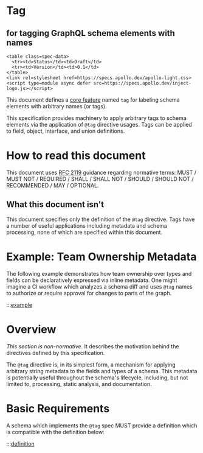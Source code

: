 # Tag

<h2>for tagging GraphQL schema elements with names</h2>

```raw html
<table class=spec-data>
  <tr><td>Status</td><td>Draft</td>
  <tr><td>Version</td><td>0.1</td>
</table>
<link rel=stylesheet href=https://specs.apollo.dev/apollo-light.css>
<script type=module async defer src=https://specs.apollo.dev/inject-logo.js></script>
```

This document defines a [core feature](https://specs.apollo.dev/core) named `tag` for labeling schema elements with arbitrary names (or tags).

This specification provides machinery to apply arbitrary tags to schema elements via the application of `@tag` directive usages. Tags can be applied to field, object, interface, and union definitions.

# How to read this document

This document uses [RFC 2119](https://www.ietf.org/rfc/rfc2119.txt) guidance regarding normative terms: MUST / MUST NOT / REQUIRED / SHALL / SHALL NOT / SHOULD / SHOULD NOT / RECOMMENDED / MAY / OPTIONAL.

## What this document isn't

This document specifies only the definition of the `@tag` directive. Tags have a number of useful applications including metadata and schema processing, none of which are specified within this document.

# Example: Team Ownership Metadata

The following example demonstrates how team ownership over types and fields can be declaratively expressed via inline metadata. One might imagine a CI workflow which analyzes a schema diff and uses `@tag` names to authorize or require approval for changes to parts of the graph.

:::[example](ownership-example.graphql)

# Overview

*This section is non-normative.* It describes the motivation behind the directives defined by this specification.

The `@tag` directive is, in its simplest form, a mechanism for applying arbitrary string metadata to the fields and types of a schema. This metadata is potentially useful throughout the schema's lifecycle, including, but not limited to, processing, static analysis, and documentation.

# Basic Requirements

A schema which implements the `@tag` spec MUST provide a definition which is compatible with the definition below:

:::[definition](spec.graphql)